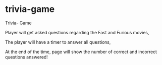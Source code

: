 # trivia-game
Trivia- Game

Player will get asked questions regarding the Fast and Furious movies, 

The player will have a timer to answer all questions,

At the end of the time, page will show the number of correct and incorrect questions answered!
